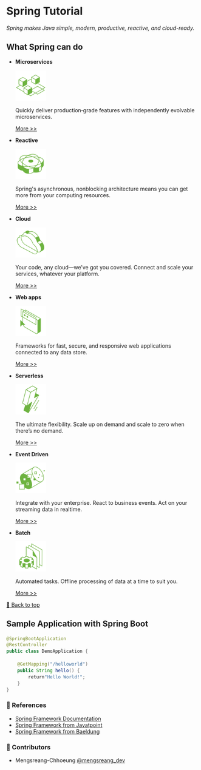 # Spring Tutorial

_Spring makes Java simple, modern, productive, reactive, and cloud-ready._

## What Spring can do

- **Microservices**

  <img src="./doc-images/microservices.svg" alt="Microservice" width="80">

  Quickly deliver production‑grade features with independently evolvable microservices.

  [More >>](https://spring.io/microservices)

- **Reactive**

  <img src="./doc-images/reactive.svg" alt="Reactive" width="80">

  Spring's asynchronous, nonblocking architecture means you can get more from your computing resources.

  [More >>](https://spring.io/reactive)

- **Cloud**

  <img src="./doc-images/cloud.svg" alt="Cloud" width="80">

  Your code, any cloud—we’ve got you covered. Connect and scale your services, whatever your platform.

  [More >>](https://spring.io/cloud)

- **Web apps**

  <img src="./doc-images/web-apps.svg" alt="Web apps" width="80">

  Frameworks for fast, secure, and responsive web applications connected to any data store.

  [More >>](https://spring.io/web-applications)

- **Serverless**

  <img src="./doc-images/serverless.svg" alt="Serverless" width="80">

  The ultimate flexibility. Scale up on demand and scale to zero when there’s no demand.

  [More >>](https://spring.io/serverless)

- **Event Driven**

  <img src="./doc-images/event-driven.svg" alt="Event Driven" width="80">

  Integrate with your enterprise. React to business events. Act on your streaming data in realtime.

  [More >>](https://spring.io/event-driven)

- **Batch**

  <img src="./doc-images/batch.svg" alt="Batch" width="80">

  Automated tasks. Offline processing of data at a time to suit you.

  [More >>](https://spring.io/batch)

[🔼 Back to top](#spring-tutorial)

## Sample Application with Spring Boot

```java
@SpringBootApplication
@RestController
public class DemoApplication {

    @GetMapping("/helloworld")
    public String hello() {
        return"Hello World!";
    }
}
```

### 📜 References

- [Spring Framework Documentation](https://docs.spring.io/spring-framework/docs/current/reference/html)
- [Spring Framework from Javatpoint](https://www.javatpoint.com/spring-tutorial)
- [Spring Framework from Baeldung](https://baeldung.com/spring-tutorial)

### 🤝 Contributors

- Mengsreang-Chhoeung [@mengsreang_dev](https://twitter.com/mengsreang_dev)
